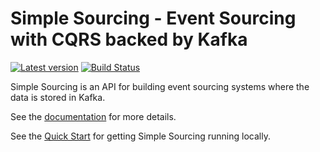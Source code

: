 # Simple Sourcing - Event Sourcing with CQRS backed by Kafka

[![Latest version](https://maven-badges.herokuapp.com/maven-central/io.simplesource/simplesource-command-api/badge.svg)](https://maven-badges.herokuapp.com/maven-central/io.simplesource/simplesource-command-api)
[![Build Status](https://travis-ci.com/simplesourcing/simplesource.svg?branch=master)](https://travis-ci.com/simplesourcing/simplesource)

Simple Sourcing is an API for building event sourcing systems where the data is stored in Kafka.

See the [documentation](https://simplesource.io/simple_sourcing_docs_home.html)
for more details.

See the [Quick Start](https://simplesource.io/simple_sourcing_quickstart.html) for
getting Simple Sourcing running locally.
